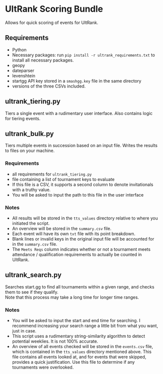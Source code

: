 # UltRank Scoring Bundle

Allows for quick scoring of events for UltRank.

## Requirements

- Python
- Necessary packages: run `pip install -r ultrank_requirements.txt` to install all necessary packages.
 - geopy
 - dateparser
 - levenshtein
- startgg API key stored in a `smashgg.key` file in the same directory
- versions of the three CSVs included.

## ultrank_tiering.py

Tiers a single event with a rudimentary user interface. Also contains logic for tiering events.

## ultrank_bulk.py

Tiers multiple events in succession based on an input file. Writes the results to files on your machine.

### Requirements

- all requirements for `ultrank_tiering.py`
- file containing a list of tournament keys to evaluate
 - If this file is a CSV, it supports a second column to denote invitationals with a truthy value.
 - You will be asked to input the path to this file in the user interface
 
### Notes
 
- All results will be stored in the `tts_values` directory relative to where you initiated the script.
- An overview will be stored in the `summary.csv` file.
- Each event will have its own `txt` file with its point breakdown.
- Blank lines or invalid keys in the original input file will be accounted for in the `summary.csv` file.
- The `Meets Reqs` column indicates whether or not a tournament meets attendance / qualification requirements to actually be counted in UltRank.

## ultrank_search.py

Searches start.gg to find all tournaments within a given range, and checks them to see if they qualify.  
Note that this process may take a long time for longer time ranges.

### Notes

- You will be asked to input the start and end time for searching. I recommend increasing your search range a little bit from what you want, just in case.
- This script uses a rudimentary string-similarity algorithm to detect potential weeklies. It is not 100% accurate.
- An overview of all events checked will be stored in the `events.csv` file, which is contained in the `tts_values` directory mentioned above. This file contains all events looked at, and for events that were skipped, provides a quick justification. Use this file to determine if any tournaments were overlooked.
